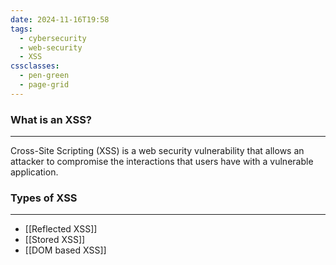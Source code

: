 ```yaml
---
date: 2024-11-16T19:58
tags:
  - cybersecurity
  - web-security
  - XSS
cssclasses:
  - pen-green
  - page-grid
---
```

### What is an XSS?
***

Cross-Site Scripting (XSS) is a web security vulnerability that allows an attacker to compromise the interactions that users have with a vulnerable application.

### Types of XSS
***

- [[Reflected XSS]]
- [[Stored XSS]]
- [[DOM based XSS]]